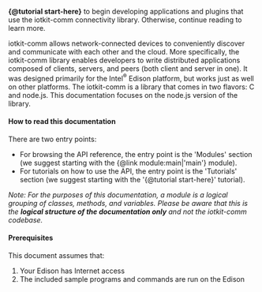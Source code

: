 **{@tutorial start-here}** to begin developing applications and plugins that use the iotkit-comm connectivity
library. Otherwise, continue reading to learn more.

iotkit-comm allows network-connected devices to conveniently discover and communicate
with each other and the cloud. More specifically, the iotkit-comm library enables developers to write distributed
applications composed of clients, servers, and peers (both client and server in one). It was designed primarily for
the Intel<sup>&reg;</sup> Edison platform, but works just as well on other platforms. The iotkit-comm is a library
that comes in two flavors: C and node.js. This documentation focuses on the node.js version of the library.

#### How to read this documentation

There are two entry points:
* For browsing the API reference, the entry point is the 'Modules' section (we suggest starting with the {@link
module:main|'main'} module).
* For tutorials on how to use the API, the entry point is the 'Tutorials' section (we suggest starting with the
'{@tutorial start-here}' tutorial).

*Note: For the purposes of this documentation, a module is a logical grouping of classes, methods,
and variables. Please be aware that this is the **logical structure of the documentation only**
and not the iotkit-comm codebase.*

#### Prerequisites

This document assumes that:
1. Your Edison has Internet access
1. The included sample programs and commands are run on the Edison
